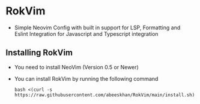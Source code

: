 # RokVim

- Simple Neovim Config with built in support for LSP, Formatting and Eslint Integration for Javascript and Typescript integration

## Installing RokVim
 - You need to install NeoVim (Version 0.5 or Newer)
 - You can install RokVim by running the following command

   ```bash <(curl -s https://raw.githubusercontent.com/abeeskhan/RokVim/main/install.sh)```
